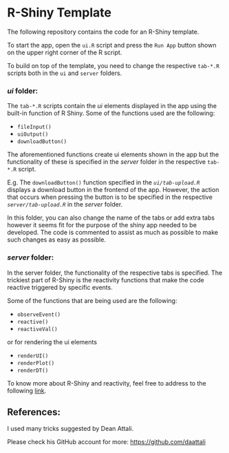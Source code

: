 # R-Shiny Template
The following repository contains the code for an R-Shiny template.

To start the app, open the `ui.R` script and press the `Run App` button shown on the upper right corner of the R script.

To build on top of the template, you need to change the respective `tab-*.R` scripts both in the `ui` and `server` folders.

### _ui_ folder:
The `tab-*.R` scripts contain the _ui_ elements displayed in the app using the built-in function of R Shiny. Some of the functions used are the following:
  - `fileInput()`
  - `uiOutput()`
  - `downloadButton()`
 
The aforementioned functions create ui elements shown in the app but the functionality of these is specified in the _server_ folder in the respective `tab-*.R` script.

E.g. The `downloadButton()` function specified in the _`ui/tab-upload.R`_  displays a download button in the frontend of the app. However, the action that occurs when pressing the button is to be specified in the respective _`server/tab-upload.R`_ in the _server_ folder.

In this folder, you can also change the name of the tabs or add extra tabs however it seems fit for the purpose of the shiny app needed to be developed. The code is commented to assist as much as possible to make such changes as easy as possible. 

### _server_ folder:

In the server folder, the functionality of the respective tabs is specified. The trickiest part of R-Shiny is the reactivity functions that make the code reactive triggered by specific events.

Some of the functions that are being used are the following:

  - `observeEvent()`
  - `reactive()`
  - `reactiveVal()`
 
or for rendering the ui elements

  - `renderUI()`
  - `renderPlot()`
  - `renderDT()`
 
To know more about R-Shiny and reactivity, feel free to address to the following [link](https://shiny.rstudio.com/tutorial/). 
  
## References:
I used many tricks suggested by Dean Attali.

Please check his GitHub account for more:
https://github.com/daattali

